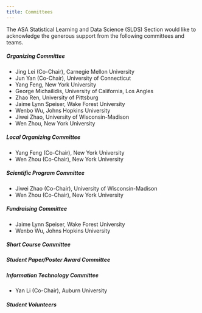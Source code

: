 ```yaml
---
title: Committees
---
```


The ASA Statistical Learning and Data Science (SLDS) Section would
like to acknowledge the generous support from the following committees
and teams.

##### Organizing Committee

+ Jing Lei (Co-Chair), Carnegie Mellon University
+ Jun Yan (Co-Chair), University of Connecticut
+ Yang Feng, New York University 
+ George Michailidis, University of California, Los Angles
+ Zhao Ren, University of Pittsburg
+ Jaime Lynn Speiser, Wake Forest University
+ Wenbo Wu, Johns Hopkins University
+ Jiwei Zhao, University of Wisconsin-Madison
+ Wen Zhou, New York University 

##### Local Organizing Committee

+ Yang Feng (Co-Chair), New York University
+ Wen Zhou (Co-Chair), New York University

##### Scientific Program Committee

+ Jiwei Zhao (Co-Chair), University of Wisconsin-Madison
+ Wen Zhou (Co-Chair), New York University

##### Fundraising Committee

+ Jaime Lynn Speiser, Wake Forest University
+ Wenbo Wu, Johns Hopkins University

##### Short Course Committee



##### Student Paper/Poster Award Committee


##### Information Technology Committee
<!-- (Webmaster; Program book; Online platform) -->

+ Yan Li (Co-Chair), Auburn University

##### Student Volunteers
